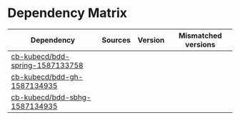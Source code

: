 # Dependency Matrix

Dependency | Sources | Version | Mismatched versions
---------- | ------- | ------- | -------------------
[cb-kubecd/bdd-spring-1587133758](https://github.com/cb-kubecd/bdd-spring-1587133758.git) |  | []() | 
[cb-kubecd/bdd-gh-1587134935](https://github.com/cb-kubecd/bdd-gh-1587134935.git) |  | []() | 
[cb-kubecd/bdd-sbhg-1587134935](https://github.com/cb-kubecd/bdd-sbhg-1587134935.git) |  | []() | 
